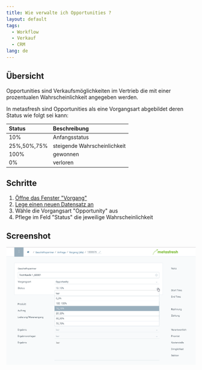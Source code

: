 ```yaml
---
title: Wie verwalte ich Opportunities ?
layout: default
tags:
  - Workflow
  - Verkauf
  - CRM
lang: de
---
```


## Übersicht
Opportunities sind Verkaufsmöglichkeiten im Vertrieb die mit einer  prozentualen Wahrscheinlichkeit angegeben werden.

In metasfresh sind Opportunities als eine Vorgangsart abgebildet deren Status wie folgt sei kann:

| Status     | Beschreibung     |
| :------------- | :------------- |
| 10%        |  Anfangsstatus
| 25%,50%,75%| steigende Wahrscheinlichkeit
| 100% | gewonnen
| 0% | verloren



## Schritte

1. [Öffne das Fenster "Vorgang"](Menu)
1. [Lege einen neuen Datensatz an](Neuer_Datensatz_Fenster_Webui)
1. Wähle die Vorgangsart "Opportunity" aus
1. Pflege im Feld "Status" die jeweilige Wahrscheinlichkeit


## Screenshot

![](assets/CRM_Vorgang_Opportunities-9bb57.png)
